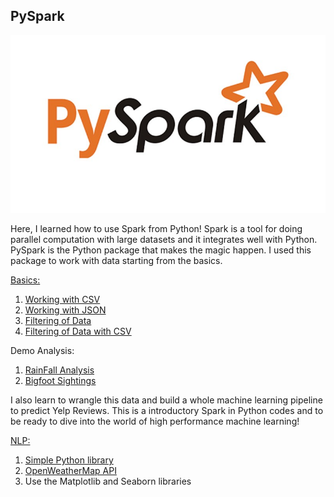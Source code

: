 ## PySpark
![png](Basics/Data/pyspark.jpg)


Here, I learned how to use Spark from Python! Spark is a tool for doing parallel computation with large datasets and it integrates well with Python. PySpark is the Python package that makes the magic happen. I used this package to work with data starting from the basics.

[Basics:](https://github.com/cliferraren/PySpark/tree/master/Basics)
 1. [Working with CSV](https://github.com/cliferraren/PySpark/blob/master/Basics/Working_with_CSV_file.ipynb)
 2. [Working with JSON](https://github.com/cliferraren/PySpark/blob/master/Basics/Working_with_JSON_file.ipynb)
 3. [Filtering of Data](https://github.com/cliferraren/PySpark/blob/master/Basics/Apply_Filtering.ipynb)
 4. [Filtering of Data with CSV](https://github.com/cliferraren/PySpark/blob/master/Basics/Apply_Filtering_SecondPart.ipynb)
 
Demo Analysis:
 1. [RainFall Analysis](https://github.com/cliferraren/PySpark/blob/master/Basics/Rainfall_Analysis.ipynb)
 2. [Bigfoot Sightings](https://github.com/cliferraren/PySpark/blob/master/Basics/Bigfoot_Sightings_Analysis.ipynb)


I also learn to wrangle this data and build a whole machine learning pipeline to predict Yelp Reviews. This is a introductory Spark in Python codes and to be ready to dive into the world of high performance machine learning! 

[NLP:](https://github.com/cliferraren/PySpark/tree/master/NLP)
 1. [Simple Python library](https://pypi.python.org/pypi/citipy)
 2. [OpenWeatherMap API](https://openweathermap.org/api)
 3. Use the Matplotlib and Seaborn libraries
 

